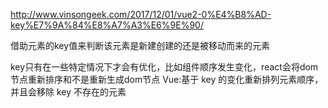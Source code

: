 http://www.vinsongeek.com/2017/12/01/vue2-0%E4%B8%AD-key%E7%9A%84%E8%A7%A3%E6%9E%90/

借助元素的key值来判断该元素是新建创建的还是被移动而来的元素

key只有在一些特定情况下才会有优化，比如组件顺序发生变化，react会将dom节点重新排序和不是重新生成dom节点
Vue:基于 key 的变化重新排列元素顺序，并且会移除 key 不存在的元素